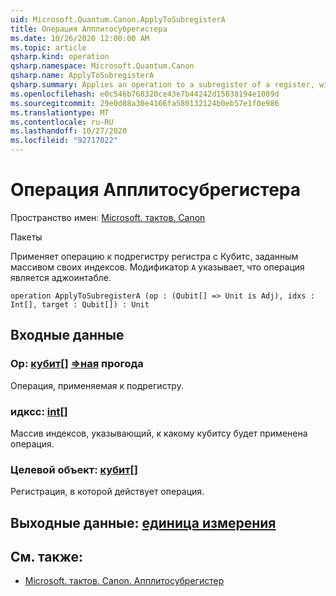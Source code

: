 ```yaml
---
uid: Microsoft.Quantum.Canon.ApplyToSubregisterA
title: Операция Апплитосубрегистера
ms.date: 10/26/2020 12:00:00 AM
ms.topic: article
qsharp.kind: operation
qsharp.namespace: Microsoft.Quantum.Canon
qsharp.name: ApplyToSubregisterA
qsharp.summary: Applies an operation to a subregister of a register, with qubits specified by an array of their indices. The modifier `A` indicates that the operation is adjointable.
ms.openlocfilehash: e0c546b768320ce43e7b44242d15838194e1089d
ms.sourcegitcommit: 29e0d88a30e4166fa580132124b0eb57e1f0e986
ms.translationtype: MT
ms.contentlocale: ru-RU
ms.lasthandoff: 10/27/2020
ms.locfileid: "92717022"
---
```

# <a name="applytosubregistera-operation"></a>Операция Апплитосубрегистера

Пространство имен: [Microsoft. тактов. Canon](xref:Microsoft.Quantum.Canon)

Пакеты [](https://nuget.org/packages/)


Применяет операцию к подрегистру регистра с Кубитс, заданным массивом своих индексов.
Модификатор `A` указывает, что операция является аджоинтабле.

```qsharp
operation ApplyToSubregisterA (op : (Qubit[] => Unit is Adj), idxs : Int[], target : Qubit[]) : Unit
```


## <a name="input"></a>Входные данные

### <a name="op--qubit--unit-adj"></a>Op: [кубит](xref:microsoft.quantum.lang-ref.qubit)[] [=>ная](xref:microsoft.quantum.lang-ref.unit) прогода

Операция, применяемая к подрегистру.


### <a name="idxs--int"></a>идксс: [int](xref:microsoft.quantum.lang-ref.int)[]

Массив индексов, указывающий, к какому кубитсу будет применена операция.


### <a name="target--qubit"></a>Целевой объект: [кубит](xref:microsoft.quantum.lang-ref.qubit)[]

Регистрация, в которой действует операция.



## <a name="output--unit"></a>Выходные данные: [единица измерения](xref:microsoft.quantum.lang-ref.unit)



## <a name="see-also"></a>См. также:

- [Microsoft. тактов. Canon. Апплитосубрегистер](xref:Microsoft.Quantum.Canon.ApplyToSubregister)